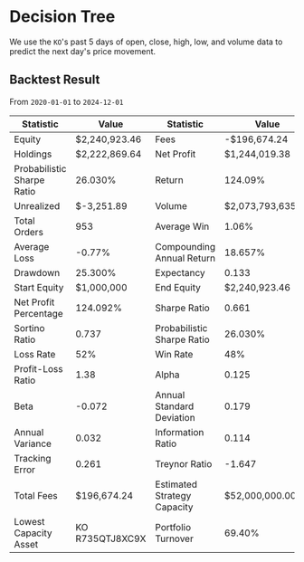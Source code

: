 # Decision Tree

We use the `KO`'s past 5 days of open, close, high, low, and volume data to predict the next day's price movement.

## Backtest Result

From `2020-01-01` to `2024-12-01`

| Statistic                   | Value             | Statistic                   | Value               |
|-----------------------------|-------------------|-----------------------------|---------------------|
| Equity                      | $2,240,923.46    | Fees                        | -$196,674.24       |
| Holdings                    | $2,222,869.64    | Net Profit                  | $1,244,019.38      |
| Probabilistic Sharpe Ratio  | 26.030%          | Return                      | 124.09%            |
| Unrealized                  | $-3,251.89       | Volume                      | $2,073,793,635.50  |
| Total Orders                | 953              | Average Win                 | 1.06%              |
| Average Loss                | -0.77%           | Compounding Annual Return   | 18.657%            |
| Drawdown                    | 25.300%          | Expectancy                  | 0.133              |
| Start Equity                | $1,000,000       | End Equity                  | $2,240,923.46      |
| Net Profit Percentage       | 124.092%         | Sharpe Ratio                | 0.661              |
| Sortino Ratio               | 0.737            | Probabilistic Sharpe Ratio  | 26.030%            |
| Loss Rate                   | 52%              | Win Rate                    | 48%                |
| Profit-Loss Ratio           | 1.38             | Alpha                       | 0.125              |
| Beta                        | -0.072           | Annual Standard Deviation   | 0.179              |
| Annual Variance             | 0.032            | Information Ratio           | 0.114              |
| Tracking Error              | 0.261            | Treynor Ratio               | -1.647             |
| Total Fees                  | $196,674.24      | Estimated Strategy Capacity | $52,000,000.00     |
| Lowest Capacity Asset       | KO R735QTJ8XC9X  | Portfolio Turnover          | 69.40%             |
